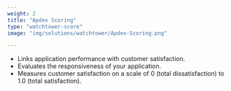 ```yaml
---
weight: 2
title: "Apdex Scoring"
type: "watchtower-score"
image: "img/solutions/watchtower/Apdex-Scoring.png"

---
```

* Links application performance with customer satisfaction.
* Evaluates the responsiveness of your application.
* Measures customer satisfaction on a scale of 0 (total dissatisfaction) to 1.0 (total satisfaction).
